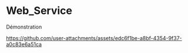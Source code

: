 # Web_Service
Démonstration 

https://github.com/user-attachments/assets/edc6f1be-a8bf-4354-9f37-a0c83e6a51ca

